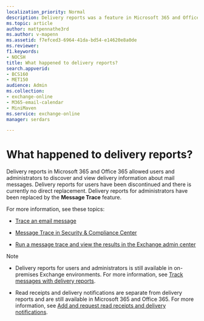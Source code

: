 ```yaml
---
localization_priority: Normal
description: Delivery reports was a feature in Microsoft 365 and Office 365 that allowed users and administrators to discover and view delivery information about messages.
ms.topic: article
author: mattpennathe3rd
ms.author: v-mapenn
ms.assetid: f7efced3-6964-41da-bd54-e14620e8a0de
ms.reviewer: 
f1.keywords:
- NOCSH
title: What happened to delivery reports?
search.appverid:
- BCS160
- MET150
audience: Admin
ms.collection: 
- exchange-online
- M365-email-calendar
- MiniMaven
ms.service: exchange-online
manager: serdars

---
```


# What happened to delivery reports?

Delivery reports in Microsoft 365 and Office 365 allowed users and administrators to discover and view delivery information about mail messages. Delivery reports for users have been discontinued and there is currently no direct replacement. Delivery reports for administrators have been replaced by the **Message Trace** feature.

For more information, see these topics:

- [Trace an email message](trace-an-email-message/trace-an-email-message.md)

- [Message Trace in Security & Compliance Center](https://docs.microsoft.com/microsoft-365/security/office-365-security/message-trace-scc)

- [Run a message trace and view the results in the Exchange admin center](trace-an-email-message/run-a-message-trace-and-view-results.md)

> [!NOTE]
>
> - Delivery reports for users and administrators is still available in on-premises Exchange environments. For more information, see [Track messages with delivery reports](https://docs.microsoft.com/Exchange/mail-flow/transport-logs/track-messages-with-delivery-reports).
>
> - Read receipts and delivery notifications are separate from delivery reports and are still available in Microsoft 365 and Office 365. For more information, see [Add and request read receipts and delivery notifications](https://support.mcrosoft.com/office/a34bf70a-4c2c-4461-b2a1-12e4a7a92141).
